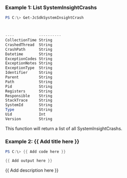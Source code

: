 ### Example 1: List SystemInsightCrashs
```powershell
PS C:\> Get-JcSdkSystemInsightCrash



----           ----------
CollectionTime String
CrashedThread  String
CrashPath      String
Datetime       String
ExceptionCodes String
ExceptionNotes String
ExceptionType  String
Identifier     String
Parent         String
Path           String
Pid            String
Registers      String
Responsible    String
StackTrace     String
SystemId       String
Type           String
Uid            Int
Version        String


```

This function will return a list of all SystemInsightCrashs.

### Example 2: {{ Add title here }}
```powershell
PS C:\> {{ Add code here }}

{{ Add output here }}
```

{{ Add description here }}

